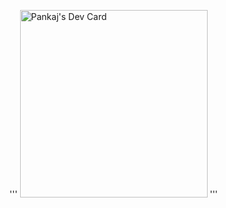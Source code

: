 
<!---
PankajKumar-htp/PankajKumar-htp is a ✨ special ✨ repository because its `README.md` (this file) appears on your GitHub profile.
You can click the Preview link to take a look at your changes.
--->


'''
<a href="https://app.daily.dev/pkd234"><img src="https://api.daily.dev/devcards/deeb8af9eff547b59016e464ffd68f69.png?r=rtm" width="300" alt="Pankaj's Dev Card"/></a>
'''

